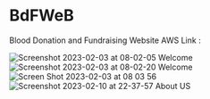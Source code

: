 # BdFWeB
Blood Donation and Fundraising Website
AWS Link : 

![Screenshot 2023-02-03 at 08-02-05 Welcome](https://github.com/analogsoul13/BdFWeB/assets/106916745/1d8c1e9a-5a9c-4d3a-8a14-ca4411f7e500)
![Screenshot 2023-02-03 at 08-02-20 Welcome](https://github.com/analogsoul13/BdFWeB/assets/106916745/1b59677d-6199-4933-9db5-352841343c71)
![Screen Shot 2023-02-03 at 08 03 56](https://github.com/analogsoul13/BdFWeB/assets/106916745/f01b105c-4c8b-4999-8f3c-7373d7e56b38)
![Screenshot 2023-02-10 at 22-37-57 About US](https://github.com/analogsoul13/BdFWeB/assets/106916745/cee26eac-391a-4fc1-a62f-2f2d1f9864d0)

